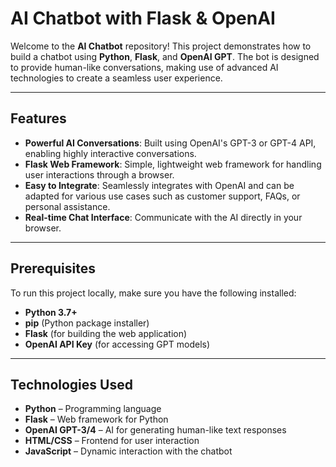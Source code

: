 # AI Chatbot with Flask & OpenAI

Welcome to the **AI Chatbot** repository! This project demonstrates how to build a chatbot using **Python**, **Flask**, and **OpenAI GPT**. The bot is designed to provide human-like conversations, making use of advanced AI technologies to create a seamless user experience.

---

## Features

- **Powerful AI Conversations**: Built using OpenAI's GPT-3 or GPT-4 API, enabling highly interactive conversations.
- **Flask Web Framework**: Simple, lightweight web framework for handling user interactions through a browser.
- **Easy to Integrate**: Seamlessly integrates with OpenAI and can be adapted for various use cases such as customer support, FAQs, or personal assistance.
- **Real-time Chat Interface**: Communicate with the AI directly in your browser.

---

## Prerequisites

To run this project locally, make sure you have the following installed:

- **Python 3.7+**
- **pip** (Python package installer)
- **Flask** (for building the web application)
- **OpenAI API Key** (for accessing GPT models)

---
## Technologies Used

- **Python** – Programming language
- **Flask** – Web framework for Python
- **OpenAI GPT-3/4** – AI for generating human-like text responses
- **HTML/CSS** – Frontend for user interaction
- **JavaScript** – Dynamic interaction with the chatbot


